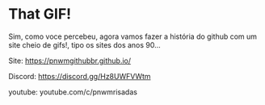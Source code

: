 # That GIF!
Sim, como voce percebeu, agora vamos fazer a história do github com um site cheio de gifs!, tipo os sites dos anos 90...

Site: https://pnwmgithubbr.github.io/

Discord: https://discord.gg/Hz8UWFVWtm

youtube: youtube.com/c/pnwmrisadas
